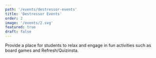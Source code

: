 ```yaml
---
path: '/events/destressor-events'
title: 'Destressor Events'
order: 2
image: '/events/2.svg'
featured: true
draft: false
---
```


Provide a place for students to relax and engage in fun activities such as board games and Refresh/Quizinsta.
